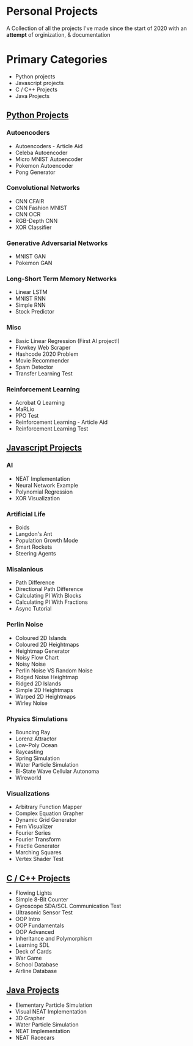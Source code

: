 # Personal Projects
 A Collection of all the projects I've made since the start of 2020 with an **attempt** of orginization, & documentation

# Primary Categories
- Python projects
- Javascript projects
- C / C++ Projects
- Java Projects

## [Python Projects](_docs/Python.md)
### Autoencoders
- Autoencoders - Article Aid
- Celeba Autoencoder
- Micro MNIST Autoencoder
- Pokemon Autoencoder
- Pong Generator
### Convolutional Networks
- CNN CFAIR
- CNN Fashion MNIST
- CNN OCR
- RGB-Depth CNN
- XOR Classifier
### Generative Adversarial Networks
- MNIST GAN
- Pokemon GAN
### Long-Short Term Memory Networks
- Linear LSTM
- MNIST RNN
- Simple RNN
- Stock Predictor
### Misc
- Basic Linear Regression (First AI project!)
- Flowkey Web Scraper
- Hashcode 2020 Problem
- Movie Recommender
- Spam Detector
- Transfer Learning Test
### Reinforcement Learning
- Acrobat Q Learning
- MaRLio
- PPO Test
- Reinforcement Learning - Article Aid
- Reinforcement Learning Test

## [Javascript Projects](_docs/Javascript.md)
### AI
- NEAT Implementation
- Neural Network Example
- Polynomial Regression
- XOR Visualization
### Artificial Life
- Boids
- Langdon's Ant
- Population Growth Mode
- Smart Rockets
- Steering Agents
### Misalanious
- Path Difference
- Directional Path Difference
- Calculating PI With Blocks
- Calculating PI With Fractions
- Async Tutorial
### Perlin Noise
- Coloured 2D Islands
- Coloured 2D Heightmaps
- Heightmap Generator
- Noisy Flow Chart
- Noisy Noise
- Perlin Noise VS Random Noise
- Ridged Noise Heightmap
- Ridged 2D Islands
- Simple 2D Heightmaps
- Warped 2D Heightmaps
- Wirley Noise
### Physics Simulations
- Bouncing Ray
- Lorenz Attractor
- Low-Poly Ocean
- Raycasting
- Spring Simulation
- Water Particle Simulation
- Bi-State Wave Cellular Autonoma
- Wireworld
### Visualizations
- Arbitrary Function Mapper
- Complex Equation Grapher
- Dynamic Grid Generator
- Fern Visualizer
- Fourier Series
- Fourier Transform
- Fractle Generator
- Marching Squares
- Vertex Shader Test

## [C / C++ Projects](_docs/C_C++.md)
- Flowing Lights
- Simple 8-Bit Counter
- Gyroscope SDA/SCL Communication Test
- Ultrasonic Sensor Test
- OOP Intro
- OOP Fundamentals
- OOP Advanced
- Inheritance and Polymorphism
- Learning SDL
- Deck of Cards
- War Game
- School Database
- Airline Database

## [Java Projects](_docs/Java.md)
- Elementary Particle Simulation
- Visual NEAT Implementation
- 3D Grapher
- Water Particle Simulation
- NEAT Implementation
- NEAT Racecars
